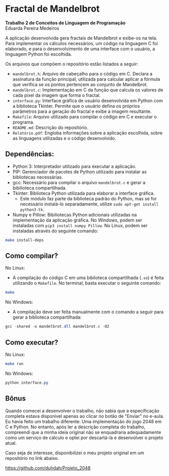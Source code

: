 # Fractal de Mandelbrot  
**Trabalho 2 de Conceitos de Linguagem de Programação**  
Eduarda Pereira Medeiros


A aplicação desenvolvida gera fractais de Mandelbrot e exibe-os na tela. Para implementar os cálculos necessários, um código na linguagem C foi elaborado, e para o desenvolvimento de uma interface com o usuário, a linguagem Python foi escolhida.

Os arquivos que compõem o repositório estão listados a seguir:
* `mandelbrot.h`: Arquivo de cabeçalho para o código em C. Declara a assinatura da função principal, utilizada para calcular aplicar a fórmula que verifica se os pontos pertencem ao conjunto de Mandelbrot.
* `mandelbrot.c`: Implementação em C da função que calcula os valores de cada pixel da imagem que forma o fractal.
* `interface.py`: Interface gráfica de usuário desenvolvida em Python com a biblioteca Tkinter. Permite que o usuário defina os próprios parâmetros para a geração do fractal e exibe a imagem resultante.
* `Makefile`: Arquivo utilizado para compilar o código em C e executar o programa.
* `README.md`: Descrição do repositório.
* `Relatório.pdf`: Engloba informações sobre a aplicação escolhida, sobre as linguagens utilizadas e o código desenvolvido.

## Dependências:
* Python 3: Interpretador utilizado para executar a aplicação.
* PIP: Gerenciador de pacotes de Python utilizado para instalar as bibliotecas necessárias.
* gcc: Necessário para compilar o arquivo `mandelbrot.c` e gerar a bibilioteca compartilhada.
* Tkinter: Biblioteca Python utilizada para elaborar a interface gráfica.
     * Este módulo faz parte da biblioteca padrão do Python, mas se for necessário instalá-lo separadamente, utilize `sudo apt-get install python3-tk`.
* Numpy e Pillow: Bibiliotecas Python adicionais utilizadas na implementação da aplicação gráfica. No Windows, podem ser instaladas com `pip3 install numpy Pillow`. No Linux, podem ser instaladas através do seguinte comando:
```bash
make install-deps
```

## Como compilar?
No Linux:
* A compilação do código C em uma biblioteca compartilhada (`.so`) é feita utilizando o `Makefile`. No terminal, basta executar o seguinte comando:
```bash
make
```  

No Windows:
* A compilação deve ser feita manualmente com o comando a seguir para gerar a biblioteca compartilhada:
```PowerShell
gcc -shared -o mandelbrot.dll mandelbrot.c -O2
```  

## Como executar?
No Linux:
```bash
make run
```  

No Windows:
```PowerShell
python interface.py
```

## Bônus
Quando comecei a desenvolver o trabalho, não sabia que a especificação completa estava disponível apenas ao clicar no botão de "Enviar" no e-aula. Eu havia feito um trabalho diferente: Uma implementação do jogo 2048 em C e Python. No entanto, após ler a descrição completa do trabalho, compreendi que a minha ideia original não se enquadraria adequadamente como um serviço de cálculo e optei por descartá-la e desenvolver o projeto atual.

Caso seja de interesse, disponibilizei o meu projeto original em um repositório no link abaixo.

https://github.com/duhdah/Projeto_2048
